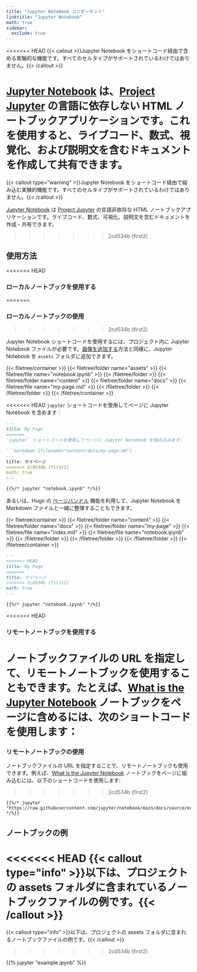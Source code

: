 ```yaml
---
title: "Jupyter Notebook コンポーネント"
linktitle: "Jupyter Notebook"
math: true
sidebar:
  exclude: true
---
```


<<<<<<< HEAD
{{< callout >}}Jupyter Notebook をショートコード経由で含める実験的な機能です。すべてのセルタイプがサポートされているわけではありません。{{< /callout >}}

[Jupyter Notebook](https://jupyter.org/) は、[Project Jupyter](https://jupyter.org/) の言語に依存しない HTML ノートブックアプリケーションです。これを使用すると、ライブコード、数式、視覚化、および説明文を含むドキュメントを作成して共有できます。
=======
{{< callout type="warning" >}}Jupyter Notebook をショートコード経由で組み込む実験的機能です。すべてのセルタイプがサポートされているわけではありません。{{< /callout >}}

[Jupyter Notebook](https://jupyter.org/) は [Project Jupyter](https://jupyter.org/) の言語非依存な HTML ノートブックアプリケーションです。ライブコード、数式、可視化、説明文を含むドキュメントを作成・共有できます。
>>>>>>> 2cd534b (first2)

<!--more-->

## 使用方法

<<<<<<< HEAD
### ローカルノートブックを使用する
=======
### ローカルノートブックの使用
>>>>>>> 2cd534b (first2)

Jupyter Notebook ショートコードを使用するには、プロジェクト内に Jupyter Notebook ファイルが必要です。[画像を追加する](../../organize-files#add-images)方法と同様に、Jupyter Notebook を `assets` フォルダに追加できます。

{{< filetree/container >}}
  {{< filetree/folder name="assets" >}}
    {{< filetree/file name="notebook.ipynb" >}}
  {{< /filetree/folder >}}
  {{< filetree/folder name="content" >}}
    {{< filetree/folder name="docs" >}}
        {{< filetree/file name="my-page.md" >}}
    {{< /filetree/folder >}}
  {{< /filetree/folder >}}
{{< /filetree/container >}}

<<<<<<< HEAD
`jupyter` ショートコードを使用してページに Jupyter Notebook を含めます：

```markdown {filename="content/docs/my-page.md"}
---
title: My Page
=======
`jupyter` ショートコードを使用してページに Jupyter Notebook を組み込みます:

```markdown {filename="content/docs/my-page.md"}
---
title: マイページ
>>>>>>> 2cd534b (first2)
math: true
---

{{%/* jupyter "notebook.ipynb" */%}}
```

あるいは、Hugo の [ページバンドル][page-bundles] 機能を利用して、Jupyter Notebook を Markdown ファイルと一緒に整理することもできます。

{{< filetree/container >}}
  {{< filetree/folder name="content" >}}
    {{< filetree/folder name="docs" >}}
        {{< filetree/folder name="my-page" >}}
            {{< filetree/file name="index.md" >}}
            {{< filetree/file name="notebook.ipynb" >}}
        {{< /filetree/folder >}}
    {{< /filetree/folder >}}
  {{< /filetree/folder >}}
{{< /filetree/container >}}

```markdown {filename="content/docs/my-page/index.md"}
---
<<<<<<< HEAD
title: My Page
=======
title: マイページ
>>>>>>> 2cd534b (first2)
math: true
---

{{%/* jupyter "notebook.ipynb" */%}}
```

<<<<<<< HEAD
### リモートノートブックを使用する

ノートブックファイルの URL を指定して、リモートノートブックを使用することもできます。たとえば、[What is the Jupyter Notebook](https://github.com/jupyter/notebook/blob/main/docs/source/examples/Notebook/What%20is%20the%20Jupyter%20Notebook.ipynb) ノートブックをページに含めるには、次のショートコードを使用します：
=======
### リモートノートブックの使用

ノートブックファイルの URL を指定することで、リモートノートブックも使用できます。例えば、[What is the Jupyter Notebook](https://github.com/jupyter/notebook/blob/main/docs/source/examples/Notebook/What%20is%20the%20Jupyter%20Notebook.ipynb) ノートブックをページに組み込むには、以下のショートコードを使用します:
>>>>>>> 2cd534b (first2)

```
{{%/* jupyter "https://raw.githubusercontent.com/jupyter/notebook/main/docs/source/examples/Notebook/What%20is%20the%20Jupyter%20Notebook.ipynb" */%}}
```

## ノートブックの例

<<<<<<< HEAD
{{< callout type="info" >}}以下は、プロジェクトの assets フォルダに含まれているノートブックファイルの例です。{{< /callout >}}
=======
{{< callout type="info" >}}以下は、プロジェクトの assets フォルダに含まれるノートブックファイルの例です。{{< /callout >}}
>>>>>>> 2cd534b (first2)

{{% jupyter "example.ipynb" %}}

[page-bundles]: https://gohugo.io/content-management/page-bundles/#leaf-bundles